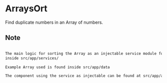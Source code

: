 # ArraysOrt

Find duplicate numbers in an Array of numbers.

## Note

``` bash

The main logic for sorting the Array as an injectable service module found
inside src/app/services/

Example Array used is found inside src/app/data

The component using the service as injectable can be found at src/app/array-input

```
